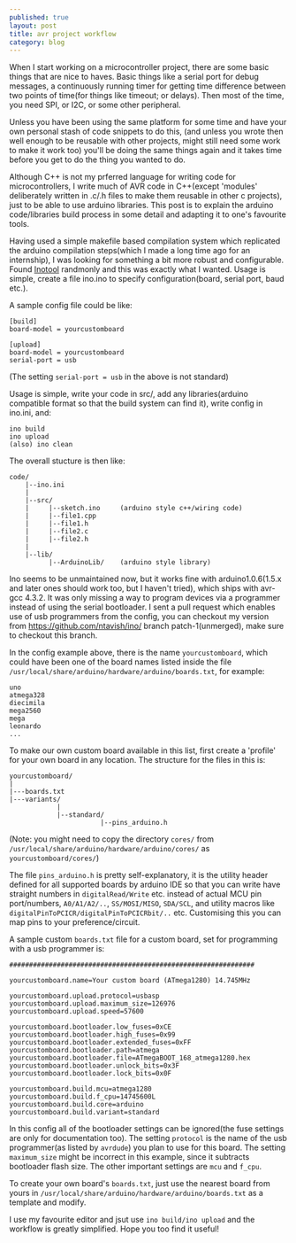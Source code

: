 ```yaml
---
published: true
layout: post
title: avr project workflow
category: blog
---
```


When I start working on a microcontroller project, there are some basic things that 
are nice to haves. Basic things like a serial port for debug messages, a continuously
running timer for getting time difference between two points of time(for things like
timeout; or delays). Then most of the time, you need SPI, or I2C, or some other 
peripheral.

Unless you have been using the same platform for some time and have your own personal
stash of code snippets to do this, (and unless you wrote then well enough to be
reusable with other projects, might still need some work to make it work too) you'll
be doing the same things again and it takes time before you get to do the thing you 
wanted to do.

Although C++ is not my prferred language for writing code for microcontrollers, I
write much of AVR code in C++(except 'modules' deliberately written in .c/.h files to 
make them reusable in other c projects), just to be able to use arduino libraries. 
This post is to explain the arduino code/libraries build process in some detail and 
adapting it to one's favourite tools.

Having used a simple makefile based compilation system which replicated the arduino 
compilation steps(which I made a long time ago for an internship), I was looking for 
something a bit more robust and configurable. Found [Inotool](http://inotool.org) 
randmonly and this was exactly what I wanted. Usage is simple, create a file ino.ino to 
specify configuration(board, serial port, baud etc.). 

A sample config file could be like:

	[build]
	board-model = yourcustomboard

	[upload]
	board-model = yourcustomboard
	serial-port = usb

(The setting `serial-port = usb` in the above is not standard)

Usage is simple, write your code in src/, add any libraries(arduino compatible format
so that the build system can find it), write config in ino.ini, and:

	ino build
	ino upload
	(also) ino clean

The overall stucture is then like:

	code/
	    |--ino.ini
	    |
	    |--src/
	    |     |--sketch.ino     (arduino style c++/wiring code)
	    |     |--file1.cpp
	    |     |--file1.h
	    |     |--file2.c
	    |     |--file2.h
	    |
	    |--lib/
	          |--ArduinoLib/    (arduino style library)

Ino seems to be unmaintained now, but it works fine with arduino1.0.6(1.5.x and later
ones should work too, but I haven't tried), which ships with avr-gcc 4.3.2. It was only
missing a way to program devices via a programmer instead of using the serial bootloader.
I sent a pull request which enables use of usb programmers from the config, you can
checkout my version from https://github.com/ntavish/ino/ branch patch-1(unmerged), make
sure to checkout this branch.

In the config example above, there is the name `yourcustomboard`, which could have been
one of the board names listed inside the file `/usr/local/share/arduino/hardware/arduino/boards.txt`, 
for example:

	uno
	atmega328
	diecimila
	mega2560
	mega
	leonardo
	...

To make our own custom board available in this list, first create a 'profile' for your own board
in any location. The structure for the files in this is:

	yourcustomboard/
	|
	|---boards.txt
	|---variants/
	            |
	            |--standard/
	                       |--pins_arduino.h

(Note: you might need to copy the directory `cores/` from `/usr/local/share/arduino/hardware/arduino/cores/` 
as `yourcustomboard/cores/`)

The file `pins_arduino.h` is pretty self-explanatory, it is the utility header defined for all supported 
boards by arduino IDE so that you can write have straight numbers in `digitalRead/Write` etc. instead of
actual MCU pin port/numbers, `A0/A1/A2/..`, `SS/MOSI/MISO`, `SDA/SCL`, and utility macros like 
`digitalPinToPCICR/digitalPinToPCICRbit/..` etc. Customising this you can map pins to your 
preference/circuit.

A sample custom `boards.txt` file for a custom board, set for programming with a usb programmer is:

	##############################################################

	yourcustomboard.name=Your custom board (ATmega1280) 14.745MHz

	yourcustomboard.upload.protocol=usbasp
	yourcustomboard.upload.maximum_size=126976
	yourcustomboard.upload.speed=57600

	yourcustomboard.bootloader.low_fuses=0xCE
	yourcustomboard.bootloader.high_fuses=0x99
	yourcustomboard.bootloader.extended_fuses=0xFF
	yourcustomboard.bootloader.path=atmega
	yourcustomboard.bootloader.file=ATmegaBOOT_168_atmega1280.hex
	yourcustomboard.bootloader.unlock_bits=0x3F
	yourcustomboard.bootloader.lock_bits=0x0F

	yourcustomboard.build.mcu=atmega1280
	yourcustomboard.build.f_cpu=14745600L
	yourcustomboard.build.core=arduino
	yourcustomboard.build.variant=standard

In this config all of the bootloader settings can be ignored(the fuse settings are only for documentation too).
The setting `protocol` is the name of the usb programmer(as listed by `avrdude`) you plan to use for this board.
The setting `maximum_size` might be incorrect in this example, since it subtracts bootloader flash size. The 
other important settings are `mcu` and `f_cpu`.

To create your own board's `boards.txt`, just use the nearest board from yours in 
`/usr/local/share/arduino/hardware/arduino/boards.txt` as a template and modify.

I use my favourite editor and jsut use `ino build/ino upload` and the workflow is greatly simplified. 
Hope you too find it useful!